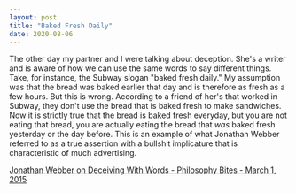 ```yaml
---
layout: post
title: "Baked Fresh Daily"
date: 2020-08-06
---
```


The other day my partner and I were talking about deception. She's a writer and is aware of how we can use the same words to say different things. Take, for instance, the Subway slogan "baked fresh daily." My assumption was that the bread was baked earlier that day and is therefore as fresh as a few hours. But this is wrong. According to a friend of her's that worked in Subway, they don't use the bread that is baked fresh to make sandwiches. Now it is strictly true that the bread is baked fresh everyday, but you are not eating that bread, you are actually eating the bread that _was_ baked fresh yesterday or the day before. This is an example of what Jonathan Webber referred to as a true assertion with a bullshit implicature that is characteristic of much advertising.

[Jonathan Webber on Deceiving With Words - Philosophy Bites - March 1, 2015][jwebber]

[jwebber]: https://philosophybites.com/2015/03/jonathan-webber-on-deceiving-with-words.html#:~:text=Lying%20is%20one%20way%20of,in%20conversation%20with%20Nigel%20Warburton.
